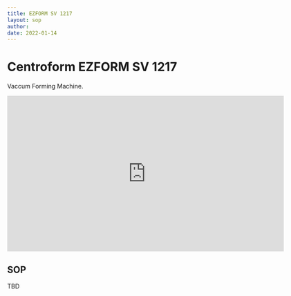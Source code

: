 ```yaml
---
title: EZFORM SV 1217
layout: sop
author: 
date: 2022-01-14
---
```


# Centroform EZFORM SV 1217

Vaccum Forming Machine.

<iframe width="640" height="360" src="https://www.youtube.com/embed/P8a2KrEOzxU" title="YouTube video player" frameborder="0" allow="accelerometer; autoplay; clipboard-write; encrypted-media; gyroscope; picture-in-picture" allowfullscreen></iframe>

## SOP

TBD